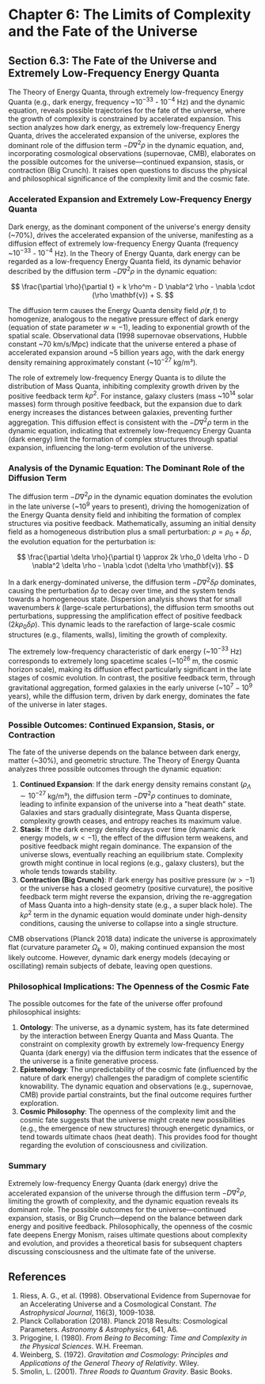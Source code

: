 # Chapter 6: The Limits of Complexity and the Fate of the Universe

## Section 6.3: The Fate of the Universe and Extremely Low-Frequency Energy Quanta

The Theory of Energy Quanta, through extremely low-frequency Energy Quanta (e.g., dark energy, frequency ~$10^{-33}$ - $10^{-4}$ Hz) and the dynamic equation, reveals possible trajectories for the fate of the universe, where the growth of complexity is constrained by accelerated expansion. This section analyzes how dark energy, as extremely low-frequency Energy Quanta, drives the accelerated expansion of the universe, explores the dominant role of the diffusion term $-D \nabla^2 \rho$ in the dynamic equation, and, incorporating cosmological observations (supernovae, CMB), elaborates on the possible outcomes for the universe—continued expansion, stasis, or contraction (Big Crunch). It raises open questions to discuss the physical and philosophical significance of the complexity limit and the cosmic fate.

### Accelerated Expansion and Extremely Low-Frequency Energy Quanta
Dark energy, as the dominant component of the universe's energy density (~70%), drives the accelerated expansion of the universe, manifesting as a diffusion effect of extremely low-frequency Energy Quanta (frequency ~$10^{-33}$ - $10^{-4}$ Hz). In the Theory of Energy Quanta, dark energy can be regarded as a low-frequency Energy Quanta field, its dynamic behavior described by the diffusion term $-D \nabla^2 \rho$ in the dynamic equation:

$$
\frac{\partial \rho}{\partial t} = k \rho^m - D \nabla^2 \rho - \nabla \cdot (\rho \mathbf{v}) + S.
$$

The diffusion term causes the Energy Quanta density field $\rho(\mathbf{r}, t)$ to homogenize, analogous to the negative pressure effect of dark energy (equation of state parameter $w \approx -1$), leading to exponential growth of the spatial scale. Observational data (1998 supernovae observations, Hubble constant ~70 km/s/Mpc) indicate that the universe entered a phase of accelerated expansion around ~5 billion years ago, with the dark energy density remaining approximately constant (~$10^{-27}$ kg/m³).

The role of extremely low-frequency Energy Quanta is to dilute the distribution of Mass Quanta, inhibiting complexity growth driven by the positive feedback term $k \rho^2$. For instance, galaxy clusters (mass ~$10^{14}$ solar masses) form through positive feedback, but the expansion due to dark energy increases the distances between galaxies, preventing further aggregation. This diffusion effect is consistent with the $-D \nabla^2 \rho$ term in the dynamic equation, indicating that extremely low-frequency Energy Quanta (dark energy) limit the formation of complex structures through spatial expansion, influencing the long-term evolution of the universe.

### Analysis of the Dynamic Equation: The Dominant Role of the Diffusion Term
The diffusion term $-D \nabla^2 \rho$ in the dynamic equation dominates the evolution in the late universe (~$10^9$ years to present), driving the homogenization of the Energy Quanta density field and inhibiting the formation of complex structures via positive feedback. Mathematically, assuming an initial density field as a homogeneous distribution plus a small perturbation: $\rho = \rho_0 + \delta \rho$, the evolution equation for the perturbation is:

$$
\frac{\partial \delta \rho}{\partial t} \approx 2k \rho_0 \delta \rho - D \nabla^2 \delta \rho - \nabla \cdot (\delta \rho \mathbf{v}).
$$

In a dark energy-dominated universe, the diffusion term $-D \nabla^2 \delta \rho$ dominates, causing the perturbation $\delta \rho$ to decay over time, and the system tends towards a homogeneous state. Dispersion analysis shows that for small wavenumbers $k$ (large-scale perturbations), the diffusion term smooths out perturbations, suppressing the amplification effect of positive feedback ($2k \rho_0 \delta \rho$). This dynamic leads to the rarefaction of large-scale cosmic structures (e.g., filaments, walls), limiting the growth of complexity.

The extremely low-frequency characteristic of dark energy (~$10^{-33}$ Hz) corresponds to extremely long spacetime scales (~$10^{26}$ m, the cosmic horizon scale), making its diffusion effect particularly significant in the late stages of cosmic evolution. In contrast, the positive feedback term, through gravitational aggregation, formed galaxies in the early universe (~$10^7-10^9$ years), while the diffusion term, driven by dark energy, dominates the fate of the universe in later stages.

### Possible Outcomes: Continued Expansion, Stasis, or Contraction
The fate of the universe depends on the balance between dark energy, matter (~30%), and geometric structure. The Theory of Energy Quanta analyzes three possible outcomes through the dynamic equation:

1. **Continued Expansion**: If the dark energy density remains constant ($\rho_{\Lambda} \sim 10^{-27}$ kg/m³), the diffusion term $-D \nabla^2 \rho$ continues to dominate, leading to infinite expansion of the universe into a "heat death" state. Galaxies and stars gradually disintegrate, Mass Quanta disperse, complexity growth ceases, and entropy reaches its maximum value.
2. **Stasis**: If the dark energy density decays over time (dynamic dark energy models, $w < -1$), the effect of the diffusion term weakens, and positive feedback might regain dominance. The expansion of the universe slows, eventually reaching an equilibrium state. Complexity growth might continue in local regions (e.g., galaxy clusters), but the whole tends towards stability.
3. **Contraction (Big Crunch)**: If dark energy has positive pressure ($w > -1$) or the universe has a closed geometry (positive curvature), the positive feedback term might reverse the expansion, driving the re-aggregation of Mass Quanta into a high-density state (e.g., a super black hole). The $k \rho^2$ term in the dynamic equation would dominate under high-density conditions, causing the universe to collapse into a single structure.

CMB observations (Planck 2018 data) indicate the universe is approximately flat (curvature parameter $\Omega_k \approx 0$), making continued expansion the most likely outcome. However, dynamic dark energy models (decaying or oscillating) remain subjects of debate, leaving open questions.

### Philosophical Implications: The Openness of the Cosmic Fate
The possible outcomes for the fate of the universe offer profound philosophical insights:

1. **Ontology**: The universe, as a dynamic system, has its fate determined by the interaction between Energy Quanta and Mass Quanta. The constraint on complexity growth by extremely low-frequency Energy Quanta (dark energy) via the diffusion term indicates that the essence of the universe is a finite generative process.
2. **Epistemology**: The unpredictability of the cosmic fate (influenced by the nature of dark energy) challenges the paradigm of complete scientific knowability. The dynamic equation and observations (e.g., supernovae, CMB) provide partial constraints, but the final outcome requires further exploration.
3. **Cosmic Philosophy**: The openness of the complexity limit and the cosmic fate suggests that the universe might create new possibilities (e.g., the emergence of new structures) through energetic dynamics, or tend towards ultimate chaos (heat death). This provides food for thought regarding the evolution of consciousness and civilization.

### Summary
Extremely low-frequency Energy Quanta (dark energy) drive the accelerated expansion of the universe through the diffusion term $-D \nabla^2 \rho$, limiting the growth of complexity, and the dynamic equation reveals its dominant role. The possible outcomes for the universe—continued expansion, stasis, or Big Crunch—depend on the balance between dark energy and positive feedback. Philosophically, the openness of the cosmic fate deepens Energy Monism, raises ultimate questions about complexity and evolution, and provides a theoretical basis for subsequent chapters discussing consciousness and the ultimate fate of the universe.

## References
1. Riess, A. G., et al. (1998). Observational Evidence from Supernovae for an Accelerating Universe and a Cosmological Constant. *The Astrophysical Journal*, 116(3), 1009-1038.
2. Planck Collaboration (2018). Planck 2018 Results: Cosmological Parameters. *Astronomy & Astrophysics*, 641, A6.
3. Prigogine, I. (1980). *From Being to Becoming: Time and Complexity in the Physical Sciences*. W.H. Freeman.
4. Weinberg, S. (1972). *Gravitation and Cosmology: Principles and Applications of the General Theory of Relativity*. Wiley.
5. Smolin, L. (2001). *Three Roads to Quantum Gravity*. Basic Books.
